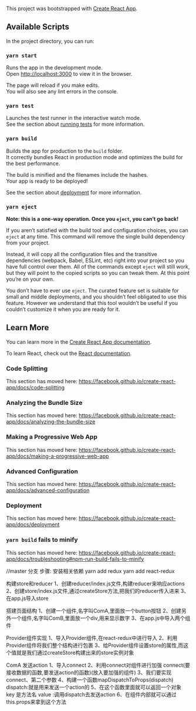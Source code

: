 <!--
 * @Author: your name
 * @Date: 2020-05-27 21:56:14
 * @LastEditTime: 2020-05-31 14:33:05
 * @LastEditors: Please set LastEditors
 * @Description: In User Settings Edit
 * @FilePath: /redux-demo/README.md
--> 
This project was bootstrapped with [Create React App](https://github.com/facebook/create-react-app).

## Available Scripts

In the project directory, you can run:

### `yarn start`

Runs the app in the development mode.<br />
Open [http://localhost:3000](http://localhost:3000) to view it in the browser.

The page will reload if you make edits.<br />
You will also see any lint errors in the console.

### `yarn test`

Launches the test runner in the interactive watch mode.<br />
See the section about [running tests](https://facebook.github.io/create-react-app/docs/running-tests) for more information.

### `yarn build`

Builds the app for production to the `build` folder.<br />
It correctly bundles React in production mode and optimizes the build for the best performance.

The build is minified and the filenames include the hashes.<br />
Your app is ready to be deployed!

See the section about [deployment](https://facebook.github.io/create-react-app/docs/deployment) for more information.

### `yarn eject`

**Note: this is a one-way operation. Once you `eject`, you can’t go back!**

If you aren’t satisfied with the build tool and configuration choices, you can `eject` at any time. This command will remove the single build dependency from your project.

Instead, it will copy all the configuration files and the transitive dependencies (webpack, Babel, ESLint, etc) right into your project so you have full control over them. All of the commands except `eject` will still work, but they will point to the copied scripts so you can tweak them. At this point you’re on your own.

You don’t have to ever use `eject`. The curated feature set is suitable for small and middle deployments, and you shouldn’t feel obligated to use this feature. However we understand that this tool wouldn’t be useful if you couldn’t customize it when you are ready for it.

## Learn More

You can learn more in the [Create React App documentation](https://facebook.github.io/create-react-app/docs/getting-started).

To learn React, check out the [React documentation](https://reactjs.org/).

### Code Splitting

This section has moved here: https://facebook.github.io/create-react-app/docs/code-splitting

### Analyzing the Bundle Size

This section has moved here: https://facebook.github.io/create-react-app/docs/analyzing-the-bundle-size

### Making a Progressive Web App

This section has moved here: https://facebook.github.io/create-react-app/docs/making-a-progressive-web-app

### Advanced Configuration

This section has moved here: https://facebook.github.io/create-react-app/docs/advanced-configuration

### Deployment

This section has moved here: https://facebook.github.io/create-react-app/docs/deployment

### `yarn build` fails to minify

This section has moved here: https://facebook.github.io/create-react-app/docs/troubleshooting#npm-run-build-fails-to-minify

//master 分支
步骤:
安装相关依赖
yarn add redux
yarn add react-redux

构建store和reducer
1、创建reducer/index.js文件,构建reducer来响应actions
2、创建store/index.js文件,通过createStore方法,把我们的reducer传入进来
3、在app.js导入store

搭建页面结构
1、创建一个组件,名字叫ComA,里面放一个button按钮
2、创建另外一个组件,名字叫ComB,里面放一个div,用来显示数字
3、在app.js中导入两个组件



Provider组件实现
1、导入Provider组件,在react-redux中进行导入
2、利用Provider组件将我们整个结构进行包裹
3、给Provider组件设置store的属性,而这个值就是我们通过createStore构建出来的store实例对象


ComA 发送action
1、导入connect
2、利用connect对组件进行加强
   connect(要接收数据的函数,要发送action的函数)(放入要加强的组件)
3、我们要实现connect、第二个参数
4、构建一个函数mapDispatchToProps(dispatch)
  dispatch:就是用来发送一个action的
5、在这个函数里面就可以返回一个对象
  key 是方法名
  value :调用dispatch去发送action
6、在组件内部就可以通过this.props来拿到这个方法